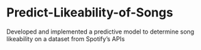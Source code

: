 # Predict-Likeability-of-Songs
Developed and implemented a predictive model to determine song likeability on a dataset from Spotify’s APIs
